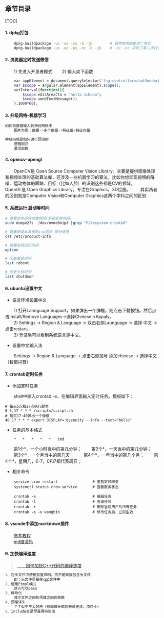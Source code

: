
## 章节目录

[TOC]

#### 1. dpkg打包

```bash
	dpkg-buildpackage -uc -us -sa -b -j6		# 通常使用的是这个命令
	dpkg-buildpackage -us -uc -ui -nc -b -j6	# -ui -nc 实现了第二次打包是在第一次的基础上? 和make有点像
```
	
#### 2. 浏览器定时发送微信

&emsp;&emsp;1) 先进入开发者模式
&emsp;&emsp;2) 输入如下函数
```bash
	var appElement = document.querySelector('[ng-controller=chatSenderController]');
	var $scope = angular.element(appElement).scope();
	setInterval(function(){
		$scope.editAreaCtn = "hello nihaoa";
		$scope.sendTextMessage();
	},1000*60);
```

#### 3. 升级网络-机器学习

```cpp
如何将数据输入到神经网络中
    图片为例：数据->多个数组->特征值/特征向量

神经网络是如何进行预测的
    逻辑回归
    激活函数
```

#### 4. opencv-opengl

&emsp;&emsp;OpenCV是 Open Source Computer Vision Library。主要是提供图像处理和视频处理的基础算法库，还涉及一些机器学习的算法。比如你想实现视频的降噪、运动物体的跟踪、目标（比如人脸）的识别这些都是CV的领域。
&emsp;&emsp;OpenGL是 Open Graphics Library，专注在Graphics，3D绘图。
&emsp;&emsp;其实两者的区别就是Computer Vision和Computer Graphics这两个学科之间的区别

#### 5. 系统运行 启动等时间

```bash
# 查看文件系统创建时间(系统安装时间)
sudo dumpe2fs  /dev/nvme0n1p3 |grep "Filesystem created"

# 查看安装此系统的iso信息 部分信息
cat /etc/product-info

# 查看系统运行时间
uptime

# 历史重启时间
last reboot

# 历史关机时间
last shutdown
```

#### 6. ubuntu设置中文

+ 语言环境设置中文

&emsp;&emsp;1) 打开Lannguage Support，如果弹出一个弹框，则点击下载按钮。然后点击Install/Remove Languages->选择Chinese->Appaly。  
&emsp;&emsp;2) Settings -> Region & Language -> 双击右侧Launguage -> 选择 中文 -> 点击restart。  
&emsp;&emsp;3) 登录后可以看到系统语言是中文。

+ 设置中文输入法

&emsp;&emsp;Settings -> Region & Language -> 点击右侧加号 添加chinese -> 选择中文（智能拼音）

#### 7. crontab定时任务

+ 添加定时任务

&emsp;&emsp;shell中输入crontab -e，在编辑界面输入定时任务。模板如下：

```shell
# 每天5点和17点执行脚本
0 5,17 * * * /scripts/script.sh
# 每天17:40弹出一个弹框
40 17 * * * export DISPLAY=:0;zenity --info --text="hello"
```

+ 任务的基本格式

```shell
	*	*	*	*	*	cmd
```

&emsp;&emsp;第1个*，一个小时当中的第几分钟；
&emsp;&emsp;第2个*，一天当中的第几分钟；
&emsp;&emsp;第3个*，一个月当中的第几天；
&emsp;&emsp;第4个*，一年当中的第几个月；
&emsp;&emsp;第4个*，星期几，0-7，0和7都代表周日；

+ 相关命令

```shell
	service cron restart           		# 重启定时服务
	systemctl status cron.service		# 查看服务状态

	crontab -e							# 编辑任务		
	crontab -l							# 查询任务
	crontab -r							# 删除当前用户的所有任务
	crontab -e -u wangbin 				# 修改任务后，立刻生效
```

#### 8. vscode中添加markdown插件

&emsp;&emsp;[参考教程](https://blog.bugimg.com/works/vscode-to-markdown-editor.html#markdownlint)  
&emsp;&emsp;[md错误码](https://github.com/DavidAnson/markdownlint/blob/v0.25.1/doc/Rules.md#md022)

#### 9. 加快编译速度

> [&emsp;&emsp;如何加快C++代码的编译速度](https://zhuanlan.zhihu.com/p/29346995)  

```cpp
1、在头文件中使用前置声明，而不是直接包含头文件
    即：头文件尽量在cpp文件中
2、使用Pimpl模式
    这点可以pass
3、模块化
    减少文件之间和项目之间的依赖
4、预编译头
    ？？似乎不太好用（预编译头都我来说更烦，项目小）
5、include目录尽量保持简洁
```


